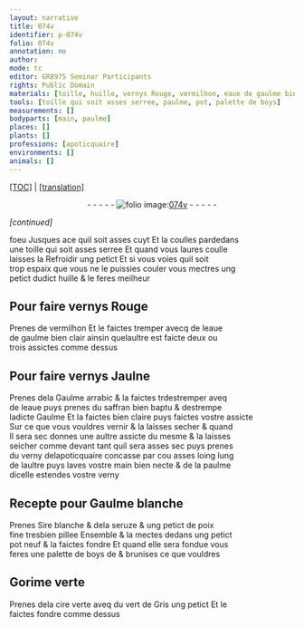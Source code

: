 ```yaml
---
layout: narrative
title: 074v
identifier: p-074v
folio: 074v
annotation: no
author:
mode: tc
editor: GR8975 Seminar Participants
rights: Public Domain
materials: [toille, huille, vernys Rouge, vermilhon, eaue de gaulme bien clair, vernys Jaulne, Gaulme arrabic, eaue, saffran bien baptu, Gaulme, verny, Sire blanche, seruze, poix fine, boys, Gorime, cire verte, vert de Gris]
tools: [toille qui soit asses serree, paulme, pot, palette de boys]
measurements: []
bodyparts: [main, paulme]
places: []
plants: []
professions: [apoticquaire]
environments: []
animals: []
---
```


 <p><a href="{{ site.baseurl }}/diplomatic/">[TOC]</a> | <a href="{{ site.baseurl }}/texts/p-074v_tl/" target="_blank">[translation]</a></p><div class="folio" align="center">- - - - - <a href="http://gallica.bnf.fr/ark:/12148/btv1b10500001g/f154.image" target="_blank"><img src="https://cu-mkp.github.io/2017-workshop-edition/assets/photo-icon.png" alt="folio image: " style="display:inline-block; margin-bottom:-3px;"/>074v</a> - - - - - </div>  
 
*[continued]*
  
foeu Jusques ace q<span class="exp">ui</span>l soit asses cuyt Et la coulles pardedans<br/> une <span class="tl"><span class="m">toille</span> q<span class="exp">ui</span> soit asses serree</span> Et quand vous laures coulle<br/> laisses la Refroidir ung petict Et si vous voies q<span class="exp">ui</span>l soit<br/> trop espaix q<span class="exp">ue</span> vous ne le puissies couler vous mectres ung<br/> petict dud<span class="exp">ict</span> <span class="m">huille</span> & le feres meilheur
 
 
  

## Pour faire <span class="m">vernys Rouge</span>

 
Prenes de <span class="m">vermilhon</span> Et le faictes tremper avecq de l<span class="m">eaue<br/> de gaulme bien clair</span> ainsin q<span class="exp">ue</span>lau<span class="exp">ltr</span>e est faicte deux ou<br/> trois assictes comme dess<span class="exp">us</span> 
 
 
  

## Pour faire <span class="m">vernys Jaulne</span>

 
Prenes dela <span class="m">Gaulme arrabic</span> & la faictes <span class="del">tr</span>destremper aveq<br/> de l<span class="m">eaue</span> puys prenes du <span class="m">saffran bien baptu</span> & destrempe<br/> lad<span class="exp">icte</span> <span class="m">Gaulme</span> Et la faictes bien claire puys faictes v<span class="exp">ost</span>re assicte<br/> Sur ce q<span class="exp">ue</span> vous vouldres vernir & la laisses secher & quand<br/> Il sera sec donnes une au<span class="exp">ltr</span>e assicte du mesme & la laisses<br/> seicher comme devant tant q<span class="exp">ui</span>l sera asses sec puys prenes<br/> du <span class="m">verny</span> del<span class="pro">apoticquaire</span> concasse par cou asses loing lung<br/> de lau<span class="exp">ltr</span>e puys laves v<span class="exp">ost</span>re <span class="bp">main</span> bien necte & de la <span class="tl"><span class="bp">paulme</span></span><br/> dicell<span class="exp">e</span> estendes v<span class="exp">ost</span>re <span class="m">verny</span> 
 
 
  

## Recepte pour <span class="m">Gaulme</span> blanche

 
Prenes <span class="m">Sire blanche</span> & dela <span class="m">seruze</span> & ung petict de <span class="m">poix<br/> fine</span> tresbien pillee Ensemble & la mectes dedans ung petict<br/> <span class="tl">pot</span> neuf & la faictes fondre Et quand elle sera fondue vous<br/> feres une <span class="tl">palette de <span class="m">boys</span></span> <span class="del">de</span> <span class="add">&</span> brunises ce q<span class="exp">ue</span> vouldres
 
 
  

## <span class="m">Gorime</span> verte

 
Prenes dela <span class="m">cire verte</span> aveq du <span class="m">vert de Gris</span> ung petict Et le<br/> faictes fondre comme dess<span class="exp">us</span>
 
 